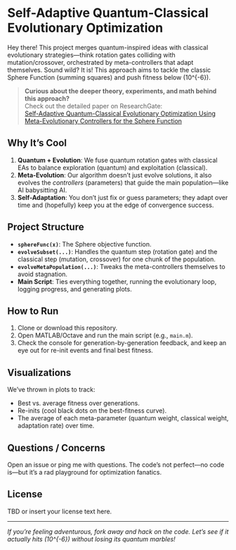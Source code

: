 # Self-Adaptive Quantum-Classical Evolutionary Optimization

Hey there! This project merges quantum-inspired ideas with classical evolutionary strategies—think rotation gates colliding with mutation/crossover, orchestrated by meta-controllers that adapt themselves. Sound wild? It is! This approach aims to tackle the classic Sphere Function (summing squares) and push fitness below \(10^{-6}\).

> **Curious about the deeper theory, experiments, and math behind this approach?**  
> Check out the detailed paper on ResearchGate:  
> [Self-Adaptive Quantum-Classical Evolutionary Optimization Using Meta-Evolutionary Controllers for the Sphere Function](https://www.researchgate.net/publication/389499115_Self-Adaptive_Quantum-Classical_Evolutionary_Optimization_Using_Meta-Evolutionary_Controllers_for_the_Sphere_Function)

## Why It’s Cool
1. **Quantum + Evolution**: We fuse quantum rotation gates with classical EAs to balance exploration (quantum) and exploitation (classical).
2. **Meta-Evolution**: Our algorithm doesn’t just evolve solutions, it also evolves the *controllers* (parameters) that guide the main population—like AI babysitting AI.
3. **Self-Adaptation**: You don’t just fix or guess parameters; they adapt over time and (hopefully) keep you at the edge of convergence success.

## Project Structure
- **`sphereFunc(x)`**: The Sphere objective function.  
- **`evolveSubset(...)`**: Handles the quantum step (rotation gate) and the classical step (mutation, crossover) for one chunk of the population.  
- **`evolveMetaPopulation(...)`**: Tweaks the meta-controllers themselves to avoid stagnation.  
- **Main Script**: Ties everything together, running the evolutionary loop, logging progress, and generating plots.

## How to Run
1. Clone or download this repository.  
2. Open MATLAB/Octave and run the main script (e.g., `main.m`).
3. Check the console for generation-by-generation feedback, and keep an eye out for re-init events and final best fitness.

## Visualizations
We’ve thrown in plots to track:
- Best vs. average fitness over generations.  
- Re-inits (cool black dots on the best-fitness curve).  
- The average of each meta-parameter (quantum weight, classical weight, adaptation rate) over time.

## Questions / Concerns
Open an issue or ping me with questions. The code’s not perfect—no code is—but it’s a rad playground for optimization fanatics.

## License
TBD or insert your license text here.

---

_If you’re feeling adventurous, fork away and hack on the code. Let’s see if it actually hits \(10^{-6}\) without losing its quantum marbles!_
